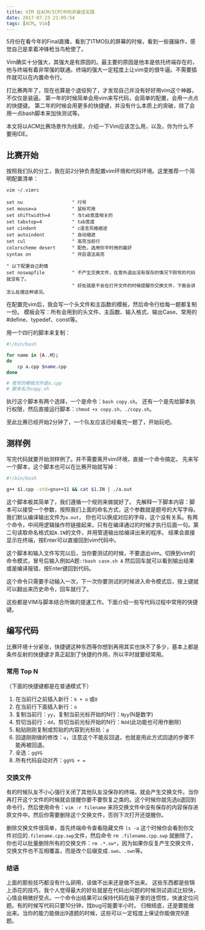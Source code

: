 ```yaml
---
title: VIM 在ACM/ICPC中的非最佳实践
date: 2017-07-23 21:05:54
tags: [ACM, Vim]
---
```


5月份在看今年的Final直播，看到了ITMO队的屏幕的时候，看到一些骚操作，感觉自己是拿着冲锋枪当鸟枪使了。

Vim确实十分强大，其强大是有原因的。最主要的原因是他本是依托终端存在的，他与终端有着非常强的联通。终端的强大一定程度上让vim变的很牛逼。不需要插件就可以在内置命令行。

打比赛两年了，现在也算是个退役狗了，才发现自己并没有好好用vim这个神器，不仅仅是装逼。
第一年的时候简单会用vim来写代码，会简单的配置，会用一点点的快捷键。
第二年的时候会用更多的快捷键，并没有什么本质上的突破，除了会用一点bash脚本来加快测试等。

本文将以ACM比赛场景作为线索，介绍一下Vim应该怎么用，以及，你为什么不要用IDE。

## 比赛开始

按照我们队的分工，我在前2分钟负责配置vim环境和代码环境。这里推荐一个简明配置清单：
```bash
vim ~/.vimrc
```

```vimrc
set nu                  " 行号
set mouse=a             " 鼠标可用
set shiftwidth=4        " 与tab宽度相关的
set tabstop=4           " tab宽度
set cindent             " c语言风格缩进
set autoindent          " 自动缩进
set cul                 " 高亮当前行
colorscheme desert      " 配色，选用你平时用的最好
syntax on               " 开启语法高亮

" 以下配置自己酌情
set noswapfile          " 不产生交换文件，在意外退出没有保存的情况下刚写的代码就没有了。
                        " 好处就是不会在打开文件的时候提醒你交换文件，下面会讲怎么处理这种请况。
```
在配置完vim后，我会写一个头文件和主函数的模板，然后命令行给每一题都复制一份。
模板会写：所有会用到的头文件、主函数、输入格式、输出Case、常用的#define、typedef、const等。

用一个四行的脚本来复制：
```bash
#!/bin/bash

for name in {A..M};
do
    cp a.cpp $name.cpp
done

# 我写的模板文件是a.cpp
# 脚本名为copy.sh
```
执行这个脚本有两个选择，一个是命令：`bash copy.sh`。
还有一个是先给脚本执行权限，然后直接运行脚本：`chmod +x copy.sh`、`./copy.sh`。

至此比赛已经开始2分钟了，一个队友应该已经看完一题了，开始玩吧。

## 测样例
写完代码就要开始测样例了。并不需要离开vim环境，直接一个命令搞定。
先来写一个脚本，这个脚本也可以在比赛开始就写掉：
```bash
#!/bin/bash

g++ $1.cpp -std=gnu++11 && cat $1.IN | ./a.out
```
这个脚本极其简单了，我们遵循一个规则来做就好了。
先解释一下脚本内容：脚本可以接受一个参数，按照我们上面的命名方式，这个参数就是题号的大写字母。我们默认编译输出文件为`a.out`， 你也可以换成对应的字母，这个没有关系。有两个命令，中间用逻辑操作符链接起来，只有在编译通过的时候才执行后面一句。第二句读取命名格式如`A.IN`的文件，并用管道输出给编译出来的程序。
结果会直接显示在终端，按Enter可以直接回到vim代码中。

这个脚本和输入文件写完以后，当你要测试的时候，不要退出vim。切换到vim的命令模式，冒号后输入例如A题`:!bash case.sh A` 然后回车就可以看到输出结果或是编译报错，按Enter键回到代码。

这个命令只需要手动输入一次，下一次你要测试的时候进入命令模式后，按上键就可以翻出来历史命令，回车就行了。

这些都是VIM与脚本结合所做的提速工作。下面介绍一些写代码过程中常用的快捷键。

## 编写代码

比赛环境十分紧张，快捷键这种东西等你想到再用其实也快不了多少，基本上都是条件反射的快捷键才真正起到了快捷的作用，所以平时就要经常用。

### 常用 Top N
（下面的快捷键都是在普通模式下）

1. 在当前行之前插入新行：`k + o` 或`O`
2. 在当前行下面插入新行：`o`
3. 复制当前行：`yy`，复制当前光标开始的N行：`Nyy`(N是数字)
4. 剪切当前行：`dd`，剪切当前光标开始的N行：`Ndd`(此功能也可用作删除)
5. 粘贴刚刚复制或剪贴的内容到光标处：`p`
6. 回退刚刚做的修改：`u`，注意这个不能反回退，也就是用此方式回退的步骤不能再被回退。
7. 全选：`ggVG`
8. 所有代码自动对齐：`ggVG + =`

### 交换文件
有的时候队友不小心强行关闭了其他队友没保存的终端，就会产生交换文件。当你再打开这个文件的时候就会提醒你要不要恢复之类的。这个时候你就先选`Q`退回到命令行，然后使用命令：`vim -r filename` 来将交换文件中没有保存的内容保存进原文件中。然后你需要删除这个交换文件，否则下次打开还提醒你。

删除交换文件很简单，首先终端命令查看隐藏文件
`ls -a` 
这个时候你会看到你文件对应的`.filename.cpp.swp`文件，然后命令
`rm .filename.cpp.swp`
就删除了，你也可以批量删除所有的交换文件：`rm .*.sw*`，因为如果你反复产生交换文件，交换文件也不互相覆盖，而是改个后缀变成`.swo`、`.swn`等。

### 结语

上面的那些技巧都没有什么卵用，该做不出来还是做不出来。
这些东西都是些锦上添花的技巧，我个人觉得最大的好处就是在代码出问题的时候测试调试比较快，心情会稍微好受点。一个命令出结果可以保持代码在脑子里的连惯性，快速定位问题。有的时候写代码只要10分钟，找bug可能要半小时。
归根结底，还是要能做出来。当你的能力能做出9道题的时候，这些可以一定程度上保证你能做完9道题。

